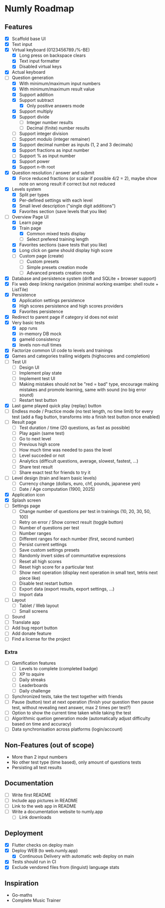 # Numly Roadmap

## Features

- [X] Scaffold base UI
- [X] Text input
- [X] Virtual keyboard (0123456789./%-BE)
    - [X] Long press on backspace clears
    - [X] Text input formatter
    - [X] Disabled virtual keys
- [X] Actual keyboard
- [ ] Question generation
    - [X] With minimum/maximum input numbers
    - [X] With minimum/maximum result value
    - [X] Support addition
    - [X] Support subtract
        - [X] Only positive answers mode
    - [X] Support multiply
    - [X] Support divide
        - [ ] Integer number results
        - [ ] Decimal (finite) number results
    - [ ] Support integer division
    - [ ] Support modulo (integer remainer)
    - [X] Support decimal number as inputs (1, 2 and 3 decimals)
    - [X] Support fractions as input number
    - [ ] Support % as input number
    - [X] Support power
    - [X] Support n-th root
- [X] Question resolution / answer and submit
    - [X] Force reduced fractions (or scalar if possible 4/2 = 2), maybe show note on wrong result if correct but not reduced
- [X] Levels system
    - [X] Split per types
    - [X] Per-defined settings with each level
    - [X] Small level description ("single digit additions")
    - [X] Favorites section (save levels that you like)
- [ ] Overview Page UI
    - [X] Learn page
    - [X] Train page
        - [X] Common mixed tests display
        - [ ] Select prefered training length
    - [X] Favorites sections (save tests that you like)
    - [X] Long click on game should display high score
    - [ ] Custom page (create)
        - [ ] Custom presets
        - [ ] Simple presets creation mode
        - [ ] Advanced presets creation mode
- [X] Database and persistence system (drift and SQLite + browser support)
- [X] Fix web deep linking navigation (minimal working examlpe: shell route + ListTile)
- [X] Persistence
    - [X] Application settings persistence
    - [X] High scores persistence and high scores providers
    - [X] Favorites persistence
- [X] Redirect to parent page if category id does not exist
- [X] Very basic tests
    - [X] app runs
    - [X] in-memory DB mock
    - [X] gameId consistency
    - [X] levels non-null times
- [X] Factorize common UI code to levels and trainings
- [X] Games and categories trailing widgets (highscores and completion)
- [ ] Test UI
    - [ ] Design UI
    - [ ] Implement play state
    - [ ] Implement test UI
    - [ ] Making mistakes should not be "red = bad" type, encourage making mistakes and promote learning, same with sound (no big error sound)
    - [ ] Restart test button
- [X] Last game played quick play (replay) button
- [ ] Endless mode / Practice mode (no test length, no time limit) for every test (add a flag button, transforms into a finish test button once enabled)
- [ ] Result page
    - [ ] Test duration / time (20 questions, as fast as possible)
    - [ ] Play again (same test)
    - [ ] Go to next level
    - [ ] Previous high score
    - [ ] How much time was needed to pass the level
    - [ ] Level succeded or not
    - [ ] Analytics (difficult questions, average, slowest, fastest, ...)
    - [ ] Share test result
    - [ ] Share exact test for friends to try it
- [ ] Level design (train and learn basic levels)
    - [ ] Currency change (dollars, euro, chf, pounds, japanese yen)
    - [ ] Date / Age computation (1900, 2025)
- [X] Application icon
- [X] Splash screen
- [ ] Settings page
    - [ ] Change number of questions per test in trainings (10, 20, 30, 50, 100)
    - [ ] Retry on error / Show correct result (toggle button)
    - [ ] Number of questions per test
    - [ ] Number ranges
    - [ ] Different ranges for each number (first, second number)
    - [ ] Persist current settings
    - [ ] Save custom settings presets
    - [ ] Randomly invert sides of communtative expressions
    - [ ] Reset all high scores
    - [ ] Reset high score for a particular test
    - [ ] Show next operation (display next operation in small text, tetris next piece like)
    - [ ] Disable test restart button
    - [ ] Export data (export results, export settings, ...)
    - [ ] Import data
- [ ] Layout
    - [ ] Tablet / Web layout
    - [ ] Small screens
- [ ] Sound
- [ ] Translate app
- [ ] Add bug report button
- [ ] Add donate feature
- [ ] Find a license for the project

### Extra

- [ ] Gamification features
    - [ ] Levels to complete (completed badge)
    - [ ] XP to aquire
    - [ ] Daily streaks
    - [ ] Leaderboards
    - [ ] Daily challenge
- [ ] Synchronized tests, take the test together with friends
- [ ] Pause (button) text at next operation (finish your question then pause test, without revealing next answer, max 2 times per test?)
- [ ] Option to show the current time taken while taking the test
- [ ] Algorithmic quetion generation mode (automatically adjust difficulty based on time and accuracy)
- [ ] Data synchronisation across platforms (login/account)

## Non-Features (out of scope)

- More than 2 input numbers
- No other test type (time based), only amount of questions tests
- Persisting all test results

## Documentation

- [ ] Write first README
- [ ] Include app pictures in README
- [ ] Link to the web app in README
- [ ] Write a documentation website to numly.app
    - [ ] Link downloads

## Deployment

- [X] Flutter checks on deploy main
- [X] Deploy WEB (to web.numly.app)
    - [X] Continuous Delivery with automatic web deploy on main
- [X] Tests should run in CI
- [X] Exclude vendored files from (linguist) language stats

## Inspiration

- Go-maths
- Complete Music Trainer
